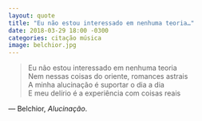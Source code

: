 ```yaml
---
layout: quote
title: "Eu não estou interessado em nenhuma teoria…"
date: 2018-03-29 18:00 -0300
categories: citação música
image: belchior.jpg
---
```

>Eu não estou interessado em nenhuma teoria  
Nem nessas coisas do oriente, romances astrais  
A minha alucinação é suportar o dia a dia  
E meu delírio é a experiência com coisas reais

— Belchior, _Alucinação_.
